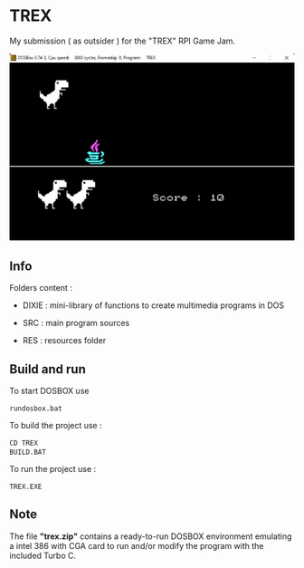 # TREX

My submission ( as outsider ) for the "TREX" RPI Game Jam.

![image](trex.jpg)

## Info

Folders content :

- DIXIE : mini-library of functions to create multimedia programs in DOS

- SRC : main program sources 

- RES : resources folder

## Build and run
To start DOSBOX use 
```
rundosbox.bat
```

To build the project use :
```
CD TREX
BUILD.BAT
```

To run the project use :
```
TREX.EXE
```

## Note

The file __"trex.zip"__ contains a ready-to-run DOSBOX environment emulating a intel 386 with CGA card to run and/or modify the program with the included Turbo C.





